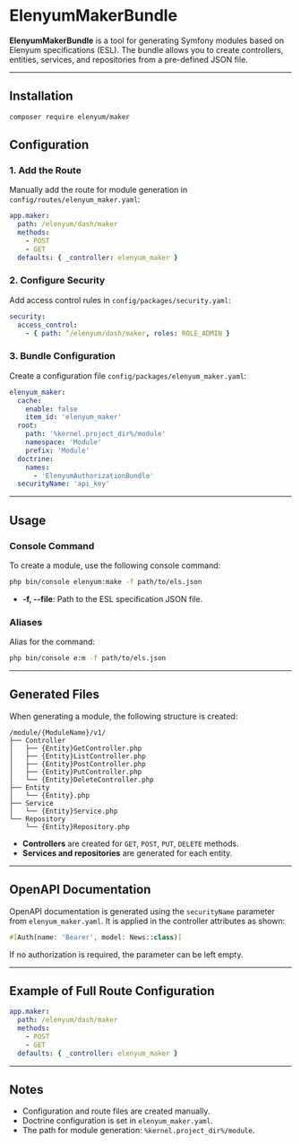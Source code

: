 
# ElenyumMakerBundle

**ElenyumMakerBundle** is a tool for generating Symfony modules based on Elenyum specifications (ESL). The bundle allows you to create controllers, entities, services, and repositories from a pre-defined JSON file.

---

## Installation
```bash
composer require elenyum/maker
```

## Configuration

### 1. Add the Route
Manually add the route for module generation in `config/routes/elenyum_maker.yaml`:

```yaml
app.maker:
  path: /elenyum/dash/maker
  methods:
    - POST
    - GET
  defaults: { _controller: elenyum_maker }
```

### 2. Configure Security
Add access control rules in `config/packages/security.yaml`:

```yaml
security:
  access_control:
    - { path: ^/elenyum/dash/maker, roles: ROLE_ADMIN }
```

### 3. Bundle Configuration
Create a configuration file `config/packages/elenyum_maker.yaml`:

```yaml
elenyum_maker:
  cache:
    enable: false
    item_id: 'elenyum_maker'
  root:
    path: '%kernel.project_dir%/module'
    namespace: 'Module'
    prefix: 'Module'
  doctrine:
    names:
      - 'ElenyumAuthorizationBundle'
  securityName: 'api_key'
```

---

## Usage

### Console Command
To create a module, use the following console command:
```bash
php bin/console elenyum:make -f path/to/els.json
```
- **-f, --file**: Path to the ESL specification JSON file.

### Aliases
Alias for the command:
```bash
php bin/console e:m -f path/to/els.json
```

---

## Generated Files
When generating a module, the following structure is created:

```
/module/{ModuleName}/v1/
├── Controller
│   ├── {Entity}GetController.php
│   ├── {Entity}ListController.php
│   ├── {Entity}PostController.php
│   ├── {Entity}PutController.php
│   └── {Entity}DeleteController.php
├── Entity
│   └── {Entity}.php
├── Service
│   └── {Entity}Service.php
└── Repository
    └── {Entity}Repository.php
```

- **Controllers** are created for `GET`, `POST`, `PUT`, `DELETE` methods.
- **Services and repositories** are generated for each entity.

---

## OpenAPI Documentation

OpenAPI documentation is generated using the `securityName` parameter from `elenyum_maker.yaml`. It is applied in the controller attributes as shown:

```php
#[Auth(name: 'Bearer', model: News::class)]
```

If no authorization is required, the parameter can be left empty.

---

## Example of Full Route Configuration

```yaml
app.maker:
  path: /elenyum/dash/maker
  methods:
    - POST
    - GET
  defaults: { _controller: elenyum_maker }
```

---

## Notes
- Configuration and route files are created manually.
- Doctrine configuration is set in `elenyum_maker.yaml`.
- The path for module generation: `%kernel.project_dir%/module`.
